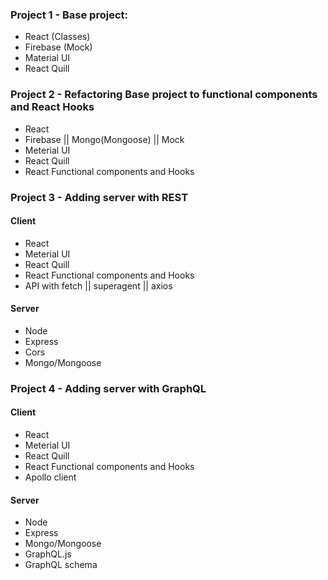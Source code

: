 ### Project 1 - Base project:

- React (Classes)
- Firebase (Mock)
- Material UI
- React Quill

### Project 2 - Refactoring Base project to functional components and React Hooks

- React
- Firebase || Mongo(Mongoose) || Mock
- Meterial UI
- React Quill
- React Functional components and Hooks

### Project 3 - Adding server with REST

#### Client

- React
- Meterial UI
- React Quill
- React Functional components and Hooks
- API with fetch || superagent || axios

#### Server

- Node
- Express
- Cors
- Mongo/Mongoose

### Project 4 - Adding server with GraphQL

#### Client

- React
- Meterial UI
- React Quill
- React Functional components and Hooks
- Apollo client

#### Server

- Node
- Express
- Mongo/Mongoose
- GraphQL.js
- GraphQL schema
